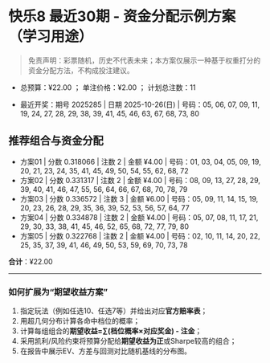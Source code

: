 # 快乐8 最近30期 - 资金分配示例方案（学习用途）

> 免责声明：彩票随机，历史不代表未来；本方案仅展示一种基于权重打分的资金分配方法，不构成投注建议。

- 总预算：¥22.00 ； 单注价格：¥2.00 ； 计划总注数：11

- 最近开奖：期号 2025285 | 日期 2025-10-26(日) | 号码：05, 06, 07, 09, 11, 19, 24, 27, 28, 29, 38, 39, 41, 45, 46, 63, 67, 68, 73, 80


## 推荐组合与资金分配

- 方案01 | 分数 0.318066 | 注数   2 | 金额 ¥4.00 | 号码：01, 03, 04, 05, 09, 19, 20, 21, 23, 24, 35, 41, 45, 49, 50, 54, 55, 62, 68, 72
- 方案02 | 分数 0.331317 | 注数   2 | 金额 ¥4.00 | 号码：08, 09, 13, 27, 28, 29, 39, 40, 41, 46, 47, 55, 56, 64, 66, 67, 68, 70, 78, 79
- 方案03 | 分数 0.336572 | 注数   3 | 金额 ¥6.00 | 号码：05, 09, 11, 14, 15, 19, 20, 23, 26, 28, 29, 35, 36, 39, 52, 53, 56, 57, 64, 77
- 方案04 | 分数 0.334878 | 注数   2 | 金额 ¥4.00 | 号码：05, 07, 08, 11, 17, 21, 29, 30, 33, 38, 41, 45, 46, 52, 65, 68, 72, 77, 79, 80
- 方案05 | 分数 0.322768 | 注数   2 | 金额 ¥4.00 | 号码：02, 10, 11, 14, 20, 22, 25, 35, 37, 39, 41, 46, 49, 50, 53, 59, 69, 70, 73, 78

**合计**：¥22.00


---
### 如何扩展为“期望收益方案”

1) 指定玩法（例如任选10、任选7等）并给出对应**官方赔率表**；
2) 用超几何分布计算各命中档位的概率；
3) 计算每组组合的**期望收益=∑(档位概率×对应奖金) - 注金**；
4) 采用凯利/风险约束将预算分配给**期望收益为正**或Sharpe较高的组合；
5) 在报告中展示EV、方差与回测对比随机基线的分布图。
